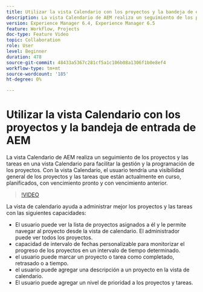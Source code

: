 ```yaml
---
title: Utilizar la vista Calendario con los proyectos y la bandeja de entrada de AEM
description: La vista Calendario de AEM realiza un seguimiento de los proyectos y las tareas en una vista Calendario para facilitar la gestión y la programación de los proyectos. Con la vista Calendario, el usuario tendría una visibilidad general de los proyectos y las tareas que están actualmente en curso, planificados, con vencimiento pronto y con vencimiento anterior.
version: Experience Manager 6.4, Experience Manager 6.5
feature: Workflow, Projects
doc-type: Feature Video
topic: Collaboration
role: User
level: Beginner
duration: 478
source-git-commit: 48433a5367c281cf5a1c106b08a1306f1b0e8ef4
workflow-type: tm+mt
source-wordcount: '185'
ht-degree: 0%

---
```



# Utilizar la vista Calendario con los proyectos y la bandeja de entrada de AEM

La vista Calendario de AEM realiza un seguimiento de los proyectos y las tareas en una vista Calendario para facilitar la gestión y la programación de los proyectos. Con la vista Calendario, el usuario tendría una visibilidad general de los proyectos y las tareas que están actualmente en curso, planificados, con vencimiento pronto y con vencimiento anterior.

>[!VIDEO](https://video.tv.adobe.com/v/37989?quality=12&learn=on&captions=spa)

La vista de calendario ayuda a administrar mejor los proyectos y las tareas con las siguientes capacidades:

* El usuario puede ver la lista de proyectos asignados a él y le permite navegar al proyecto desde la vista de calendario. El administrador puede ver todos los proyectos.
* capacidad de intervalo de fechas personalizable para monitorizar el progreso de los proyectos en un intervalo de tiempo determinado.
* el usuario puede marcar un proyecto o tarea como completado, retrasado o a tiempo.
* el usuario puede agregar una descripción a un proyecto en la vista de calendario.
* El usuario puede agregar un nivel de prioridad a los proyectos y tareas.
